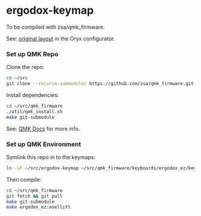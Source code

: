 # ergodox-keymap

To be compiled with zsa/qmk_firmware.

See: [original layout](https://configure.ergodox-ez.com/ergodox-ez/layouts/60bpL/XgM09/0) in the
Oryx configurator.

### Set up QMK Repo

Clone the repo:
```bash
cd ~/src
git clone --recurse-submodules https://github.com/zsa/qmk_firmware.git
```

Install dependencies:

```bash
cd ~/src/qmk_firmware
./util/qmk_install.sh
make git-submodule
```

See: [QMK Docs](https://docs.qmk.fm/#/newbs_getting_started?id=set-up-qmk) for more info.

### Set up QMK Environment

Symlink this repo in to the keymaps:

```bash
ln -sF ~/src/ergodox-keymap ~/src/qmk_firmware/keyboards/ergodox_ez/keymaps/asellitt
```

Then compile:

```bash
cd ~/src/qmk_firmware
git fetch && git pull
make git-submodule
make ergodox_ez:asellitt
```
